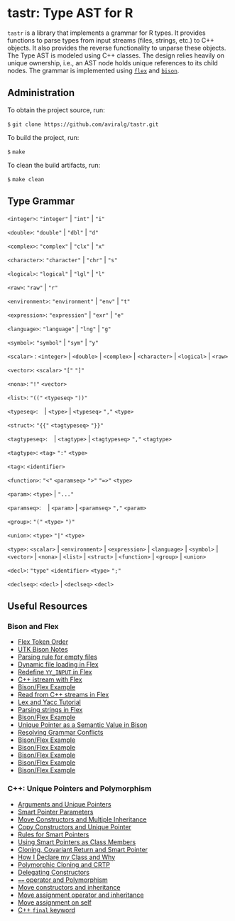 # tastr: Type AST for R

`tastr` is a library that implements a grammar for R types. It provides functions to parse types from input streams (files, strings, etc.) to C++ objects. It also provides the reverse functionality to unparse these objects. 
The Type AST is modeled using C++ classes. The design relies heavily on unique ownership, i.e., an AST node holds unique references to its child nodes.
The grammar is implemented using [`flex`](https://westes.github.io/flex/manual/) and [`bison`](https://www.gnu.org/software/bison/manual/bison.html).

## Administration

To obtain the project source, run:

`$` `git clone https://github.com/aviralg/tastr.git`

To build the project, run:

`$` `make`

To clean the build artifacts, run:

`$` `make clean`


## Type Grammar

`<integer>`: `"integer"`
           | `"int"`
           | `"i"`

`<double>`: `"double"`
          | `"dbl"`
          | `"d"` 

`<complex>`: `"complex"` 
           | `"clx"` 
           | `"x"`

`<character>`: `"character"` 
             | `"chr"` 
             | `"s"`

`<logical>`: `"logical"` 
           | `"lgl"` 
           | `"l"`

`<raw>`: `"raw"` 
       | `"r"`

`<environment>`: `"environment"`
               | `"env"`
               | `"t"`

`<expression>`: `"expression"`
              | `"exr"`
              | `"e"` 

`<language>`: `"language"` 
            | `"lng"` 
            | `"g"`

`<symbol>`: `"symbol"` 
          | `"sym"` 
          | `"y"`

`<scalar>` : `<integer>`
           | `<double>`
           | `<complex>`
           | `<character>`
           | `<logical>`
           | `<raw>`

`<vector>`: `<scalar>` `"["` `"]"`

`<nona>`: `"!"` `<vector>`

`<list>`: `"(("` `<typeseq>` `"))"`

`<typeseq>`: ` `
           | `<type>`
           | `<typeseq>` `","` `<type>`

`<struct>`: `"{{"` `<tagtypeseq>` `"}}"`

`<tagtypeseq>`: ` `
              | `<tagtype>`
              | `<tagtypeseq>` `","` `<tagtype>`

`<tagtype>`: `<tag>` `":"` `<type>`

`<tag>`: `<identifier>`

 `<function>`: `"<"` `<paramseq>` `">"` `"=>"` `<type>`

`<param>`: `<type>` | `"..."`

`<paramseq>`: ` `
            | `<param>`
            | `<paramseq>` `","` `<param>`

`<group>`: `"("` `<type>`  `")"`

`<union>`: `<type>` `"|"` `<type>`

`<type>`: `<scalar>`
      | `<environment>`
      | `<expression>`
      | `<language>`
      | `<symbol>`
      | `<vector>`
      | `<nona>`
      | `<list>`
      | `<struct>`
      | `<function>`
      | `<group>`
      | `<union>`


`<decl>`: `"type"` `<identifier>` `<type>` `";"`

`<declseq>`: `<decl>`
           | `<declseq>` `<decl>`



## Useful Resources

### Bison and Flex
- [Flex Token Order](https://stackoverflow.com/questions/22444094/flex-token-order)
- [UTK Bison Notes](http://web.eecs.utk.edu/~bvanderz/teaching/cs461Sp11/notes/bison/)
- [Parsing rule for empty files](https://stackoverflow.com/questions/11047227/no-error-while-parsing-empty-file-yacc-lex)
- [Dynamic file loading in Flex](https://stackoverflow.com/questions/31839746/loading-external-files-flex-bison-yyin)
- [Redefine `YY_INPUT` in Flex](https://stackoverflow.com/questions/1920604/how-to-make-yy-input-point-to-a-string-rather-than-stdin-in-lex-yacc-solaris)
- [C++ istream with Flex](https://stackoverflow.com/questions/9628099/c-istream-with-lex)
- [Bison/Flex Example](https://github.com/ezaquarii/bison-flex-cpp-example)
- [Read from C++ streams in Flex](https://stackoverflow.com/questions/780676/string-input-to-flex-lexer)
- [Lex and Yacc Tutorial](https://www.epaperpress.com/lexandyacc/index.html)
- [Parsing strings in Flex](http://dinosaur.compilertools.net/flex/flex_11.html)
- [Bison/Flex Example](https://coldfix.eu/2015/05/16/bison-c++11/)
- [Unique Pointer as a Semantic Value in Bison](http://www.comrite.com/wp/c11-stdunique_ptr-as-semantic-value-in-bison-c-mode/)
- [Resolving Grammar Conflicts](https://efxa.org/2014/05/17/techniques-for-resolving-common-grammar-conflicts-in-parsers/)
- [Bison/Flex Example](http://www.kylheku.com/cgit/txr/tree/parser.l)
- [Bison/Flex Example](http://www.jonathanbeard.io/tutorials/FlexBisonC++)
- [Bison/Flex Example](http://panthema.net/2007/flex-bison-cpp-example/)
- [Bison/Flex Example](https://panthema.net/2007/flex-bison-cpp-example/flex-bison-cpp-example-0.1/doxygen-html/index.html)
- [Bison/Flex Example](https://github.com/EmilGedda/Leonardo)

### C++: Unique Pointers and Polymorphism
- [Arguments and Unique Pointers](https://vladris.com/blog/2016/03/11/arguments-and-smart-pointers.html)
- [Smart Pointer Parameters](https://herbsutter.com/2013/06/05/gotw-91-solution-smart-pointer-parameters/)
- [Move Constructors and Multiple Inheritance](https://stackoverflow.com/questions/10114701/move-constructors-and-multiple-inheritance)
- [Copy Constructors and Unique Pointer](https://stackoverflow.com/questions/16030081/copy-constructor-for-a-class-with-unique-ptr)
- [Rules for Smart Pointers](https://www.modernescpp.com/index.php/c-core-guidelines-rules-to-smart-pointers)
- [Using Smart Pointers as Class Members](https://stackoverflow.com/questions/15648844/using-smart-pointers-for-class-members)
- [Cloning, Covariant Return and Smart Pointer](https://www.fluentcpp.com/2017/09/12/how-to-return-a-smart-pointer-and-use-covariance/)
- [How I Declare my Class and Why](http://howardhinnant.github.io/classdecl.html)
- [Polymorphic Cloning and CRTP](https://katyscode.wordpress.com/2013/08/22/c-polymorphic-cloning-and-the-crtp-curiously-recurring-template-pattern/)
- [Delegating Constructors](https://arne-mertz.de/2015/08/new-c-features-inherited-and-delegating-constructors/)
- [`==` operator and Polymorphism](https://stackoverflow.com/a/565785)
- [Move constructors and inheritance](https://stackoverflow.com/questions/15351341/move-constructors-and-inheritance)
- [Move assignment operator and inheritance](https://stackoverflow.com/questions/50854598/inheritence-of-the-move-assignment-operator-in-c)
- [Move assignment on self](https://stackoverflow.com/questions/9322174/move-assignment-operator-and-if-this-rhs)
- [C++ `final` keyword](https://smartbear.com/blog/develop/use-c11-inheritance-control-keywords-to-prevent-in/)
